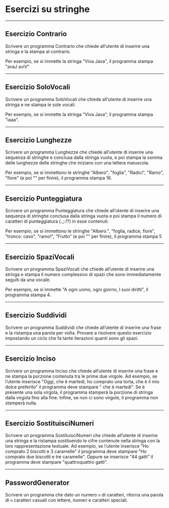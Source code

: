 # Esercizi su stringhe

---

## Esercizio Contrario

Scrivere un programma Contrario che chiede all’utente di inserire una stringa e la stampa al contrario. 

Per esempio, se si immette la stringa "Viva Java", il programma stampa "avaJ aviV"

---

## Esercizio SoloVocali

Scrivere un programma SoloVocali che chiede all’utente di inserire una stringa e ne stampa le sole vocali. 

Per esempio, se si immette la stringa "Viva Java", il programma stampa "iaaa".

---

## Esercizio Lunghezze

Scrivere un programma Lunghezze che chiede all’utente di inserire una sequenza di stringhe e conclusa dalla stringa vuota, e poi stampa la somma delle lunghezze delle stringhe che iniziano con una lettera maiuscola. 

Per esempio, se si immettono le stringhe "Albero", "foglia", "Radici",
"Ramo", "fiore" (e poi "" per finire), il programma stampa 16.

---

## Esercizio Punteggiatura

Scrivere un programma Punteggiatura che chiede all’utente di inserire una sequenza di stringhe conclusa dalla stringa vuota e poi stampa il numero di caratteri di punteggiatura (.,;:!?) in esse contenuti. 

Per esempio, se si immettono le stringhe "Albero.", "foglia, radice, fiore", "tronco: cavo", "ramo!", "Frutto" (e poi "" per finire), il programma stampa 5

---

## Esercizio SpaziVocali

Scrivere un programma SpaziVocali che chiede all’utente di inserire una stringa e stampa il numero complessivo di spazi che sono immediatamente seguiti da una vocale. 

Per esempio, se si immette "A ogni uomo, ogni giorno, I suoi diritti", il programma stampa 4.

---

## Esercizio Suddividi

Scrivere un programma Suddividi che chiede all’utente di inserire una frase e la ristampa
una parola per volta. Provare a risolvere questo esercizio impostando un ciclo che fa tante iterazioni
quanti sono gli spazi.

---

## Esercizio Inciso

Scrivere un programma Inciso che chiede all’utente di inserire una frase e ne stampa la
porzione contenuta tra le prime due virgole. Ad esempio, se l’utente inserisce "Oggi, che è martedi, ho comprato una torta, che è il mio dolce preferito" il programma deve stampare " che è martedi".
Se è presente una sola virgola, il programma stamperà la porzione di stringa dalla virgola fino alla fine.
Infine, se non ci sono virgole, il programma non stamperà nulla.

---

## Esercizio SostituisciNumeri

Scrivere un programma SostituisciNumeri che chiede all’utente di inserire una stringa e la ristampa sostituendo le cifre contenute nella stringa con la loro rappresentazione testuale. 
Ad esempio, se l’utente inserisce "Ho comprato 2 biscotti e 3 caramelle" il programma deve stampare "Ho comprato due biscotti e tre caramelle". Oppure se inserisce "44 gatti" il programma deve stampare "quattroquattro gatti".

---

## PasswordGenerator

Scrivere un programma che dato un numero `n` di caratteri, ritorna una parola di `n` caratteri casuali con lettere, numeri e caratteri speciali.

